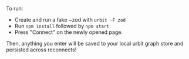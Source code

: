 To run:

- Create and run a fake ~zod with `urbit -F zod`
- Run `npm install` followed by `npm start`
- Press "Connect" on the newly opened page.

Then, anything you enter will be saved to your local urbit graph store and
persisted across reconnects!
